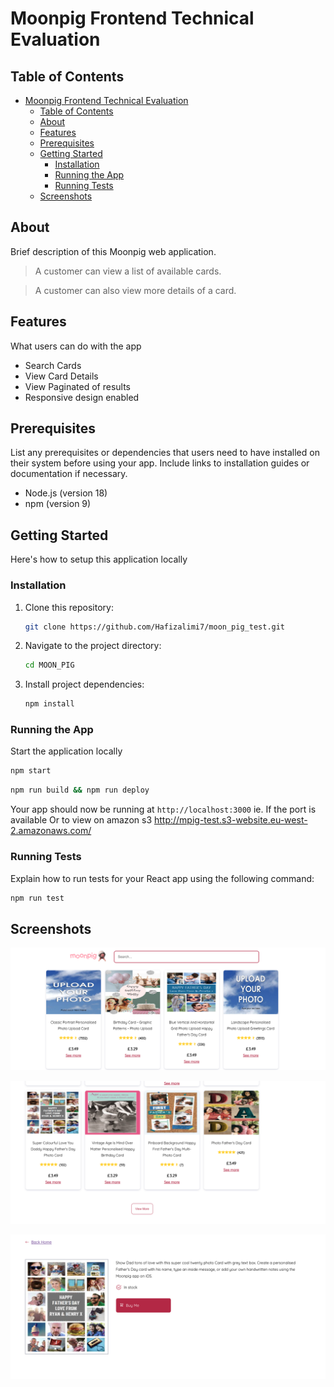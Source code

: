 # Moonpig Frontend Technical Evaluation

## Table of Contents

- [Moonpig Frontend Technical Evaluation](#moonpig-frontend-technical-evaluation)
  - [Table of Contents](#table-of-contents)
  - [About](#about)
  - [Features](#features)
  - [Prerequisites](#prerequisites)
  - [Getting Started](#getting-started)
    - [Installation](#installation)
    - [Running the App](#running-the-app)
    - [Running Tests](#running-tests)
  - [Screenshots](#screenshots)

## About

Brief description of this Moonpig web application.

> A customer can view a list of available cards.

> A customer can also view more details of a card.

## Features

What users can do with the app

-   Search Cards
-   View Card Details
-   View Paginated of results
-   Responsive design enabled

## Prerequisites

List any prerequisites or dependencies that users need to have installed on their system before using your app. Include links to installation guides or documentation if necessary.

-   Node.js (version 18)
-   npm (version 9)

## Getting Started

Here's how to setup this application locally

### Installation

1. Clone this repository:

    ```bash
    git clone https://github.com/Hafizalimi7/moon_pig_test.git
    ```

2. Navigate to the project directory:

    ```bash
    cd MOON_PIG
    ```

3. Install project dependencies:

    ```bash
    npm install
    ```

### Running the App

Start the application locally

```bash
npm start
```

```bash for aws
npm run build && npm run deploy
```

Your app should now be running at `http://localhost:3000` ie. If the port is available
Or to view on amazon s3 http://mpig-test.s3-website.eu-west-2.amazonaws.com/

### Running Tests

Explain how to run tests for your React app using the following command:

```bash
npm run test
```

## Screenshots

![](screenshots/a.png)

![](screenshots/b.png)

![](screenshots/c.png)


